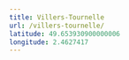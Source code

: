 ```yaml
---
title: Villers-Tournelle
url: /villers-tournelle/
latitude: 49.653930900000006
longitude: 2.4627417
---
```

